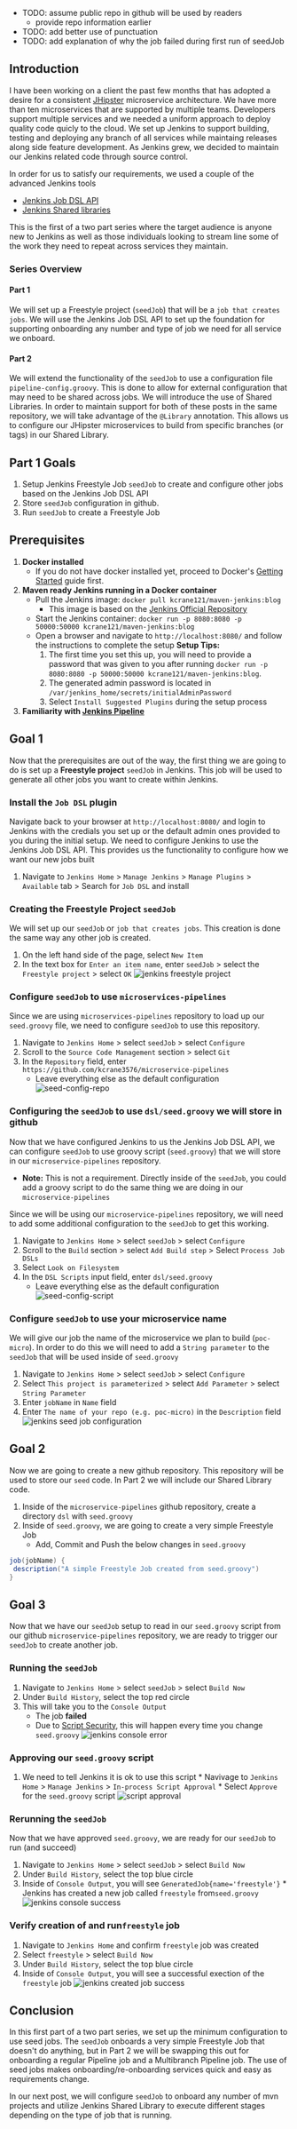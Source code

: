 * TODO: assume public repo in github will be used by readers
  * provide repo information earlier
* TODO: add better use of punctuation
* TODO: add explanation of why the job failed during first run of seedJob


## Introduction
I have been working on a client the past few months that has adopted a desire for a consistent [JHipster](https://www.jhipster.tech/) microservice architecture. We have more than ten microservices that are supported by multiple teams. Developers support multiple services and we needed a uniform approach to deploy quality code quicly to the cloud. We set up Jenkins to support building, testing and deploying any branch of all services while maintaing releases along side feature development. As Jenkins grew, we decided to maintain our Jenkins related code through source control. 

In order for us to satisfy our requirements, we used a couple of the advanced Jenkins tools
  * [Jenkins Job DSL API](https://jenkinsci.github.io/job-dsl-plugin/)
  * [Jenkins Shared libraries](https://jenkins.io/doc/book/pipeline/shared-libraries/)
  
This is the first of a two part series where the target audience is anyone new to Jenkins as well as those individuals looking to stream line some of the work they need to repeat across services they maintain.

### Series Overview
#### Part 1 
We will set up a Freestyle project (`seedJob`) that will be a `job that creates jobs`. We will use the Jenkins Job DSL API to set up the foundation for supporting onboarding any number and type of job we need for all service we onboard.

#### Part 2
We will extend the functionality of the `seedJob` to use a configuration file `pipeline-config.groovy`. This is done to allow for external configuration that may need to be shared across jobs. We will introduce the use of Shared Libraries. In order to maintain support for both of these posts in the same repository, we will take advantage of the `@Library` annotation. This allows us to configure our JHipster microservices to build from specific branches (or tags) in our Shared Library.

## Part 1 Goals
1. Setup Jenkins Freestyle Job `seedJob` to create and configure other jobs based on the Jenkins Job DSL API
2. Store `seedJob` configuration in github.
3. Run `seedJob` to create a Freestyle Job 

## Prerequisites
1. **Docker installed** 
   * If you do not have docker installed yet, proceed to Docker's [Getting Started](https://docs.docker.com/get-started/) guide first.
2. **Maven ready Jenkins running in a Docker container**
    * Pull the Jenkins image: `docker pull kcrane121/maven-jenkins:blog`
        * This image is based on the [Jenkins Official Repository](https://hub.docker.com/_/jenkins/)
    * Start the Jenkins container: `docker run -p 8080:8080 -p 50000:50000 kcrane121/maven-jenkins:blog`
    * Open a browser and navigate to `http://localhost:8080/` and follow the instructions to complete the setup
      **Setup Tips:**
      1. The first time you set this up, you will need to provide a password that was given to you after running `docker run -p 8080:8080 -p 50000:50000 kcrane121/maven-jenkins:blog`.  
      2. The generated admin password is located in `/var/jenkins_home/secrets/initialAdminPassword`
      3. Select `Install Suggested Plugins` during the setup process 
3. **Familiarity with [Jenkins Pipeline](https://blog.ippon.tech/continuous-delivery-with-jenkins-pipeline/)**

## Goal 1
Now that the prerequisites are out of the way, the first thing we are going to do is set up a **Freestyle project** `seedJob` in Jenkins. This job will be used to generate all other jobs you want to create within Jenkins. 

### Install the `Job DSL` plugin
Navigate back to your browser at `http://localhost:8080/` and login to Jenkins with the credials you set up or the default admin ones provided to you during the initial setup. We need to configure Jenkins to use the Jenkins Job DSL API. This provides us the functionality to configure how we want our new jobs built

  1. Navigate to `Jenkins Home` > `Manage Jenkins` > `Manage Plugins` > `Available` tab > Search for `Job DSL` and install

### Creating the Freestyle Project `seedJob`
We will set up our `seedJob` or `job that creates jobs`. This creation is done the same way any other job is created.

  1. On the left hand side of the page, select `New Item`
  2. In the text box for `Enter an item name`, enter `seedJob` > select the `Freestyle project` > select `OK`
  ![jenkins freestyle project](https://raw.githubusercontent.com/kcrane3576/blog-usa/master/images/2018/05/jenkins-shared-library-1.1.png)

### Configure `seedJob` to use `microservices-pipelines`
Since we are using `microservices-pipelines` repository to load up our `seed.groovy` file, we need to configure `seedJob` to use this repository.

   1. Navigate to `Jenkins Home` > select `seedJob` > select `Configure` 
   2. Scroll to the `Source Code Management` section > select `Git`
   3. In the `Repository` field, enter `https://github.com/kcrane3576/microservice-pipelines`
       * Leave everything else as the default configuration
     ![seed-config-repo](https://raw.githubusercontent.com/kcrane3576/blog-usa/master/images/2018/05/jenkins-shared-library-seed-config-repo.png)

### Configuring the `seedJob` to use `dsl/seed.groovy` we will store in github
Now that we have configured Jenkins to us the Jenkins Job DSL API, we can configure `seedJob` to use groovy script (`seed.groovy`) that we will store in our `microservice-pipelines` repository. 
 * **Note:** This is not a requirement. Directly inside of the `seedJob`, you could add a groovy script to do the same thing we are doing in our `microservice-pipelines`

Since we will be using our `microservice-pipelines` repository, we will need to add some additional configuration to the `seedJob` to get this working.

   1. Navigate to `Jenkins Home` > select `seedJob` > select `Configure` 
   2. Scroll to the `Build` section > select `Add Build step` > Select `Process Job DSLs`
   3. Select `Look on Filesystem`
   4. In the `DSL Scripts` input field, enter `dsl/seed.groovy`
       * Leave everything else as the default configuration
   ![seed-config-script](https://raw.githubusercontent.com/kcrane3576/blog-usa/master/images/2018/05/jenkins-shared-library-seed-config-repo.png)

### Configure `seedJob` to use your microservice name
We will give our job the name of the microservice we plan to build (`poc-micro`). In order to do this we will need to add a `String parameter` to the `seedJob` that will be used inside of `seed.groovy` 
   1. Navigate to `Jenkins Home` > select `seedJob` > select `Configure` 
   2. Select `This project is parameterized` > select `Add Parameter` > select `String Parameter`
   3. Enter `jobName` in `Name` field
   4. Enter `The name of your repo (e.g. poc-micro)` in the `Description` field
   ![jenkins seed job configuration](https://raw.githubusercontent.com/kcrane3576/blog-usa/master/images/2018/05/jenkins-shared-library-2.4.png)


## Goal 2
Now we are going to create a new github repository. This repository will be used to store our `seed` code. In Part 2 we will include our Shared Library code.

  1. Inside of the `microservice-pipelines` github repository, create a directory `dsl` with `seed.groovy`
  2. Inside of `seed.groovy`, we are going to create a very simple Freestyle Job 
      * Add, Commit and Push the below changes in `seed.groovy`
   ```groovy
job(jobName) {
    description("A simple Freestyle Job created from seed.groovy")
}
   ```
   
##  Goal 3
Now that we have our `seedJob` setup to read in our `seed.groovy` script from our github `microservice-pipelines` repository, we are ready to trigger our `seedJob` to create another job.

### Running the `seedJob`
  1. Navigate to `Jenkins Home` > select `seedJob` > select `Build Now` 
  2. Under `Build History`, select the top red circle
  3. This will take you to the `Console Output`
     * The job **failed**
     * Due to [Script Security](https://github.com/jenkinsci/job-dsl-plugin/wiki/Script-Security), this will happen every time you change `seed.groovy`
     ![jenkins console error](https://raw.githubusercontent.com/kcrane3576/blog-usa/master/images/2018/05/jenkins-shared-library-1.2.png)
      
### Approving our `seed.groovy` script
  1. We need to tell Jenkins it is ok to use this script
    * Navivage to `Jenkins Home` > `Manage Jenkins` > `In-process Script Approval`
    * Select `Approve` for the `seed.groovy` script
     ![script approval](https://raw.githubusercontent.com/kcrane3576/blog-usa/master/images/2018/05/jenkins-shared-library-seed-script-approval.png)
    
### Rerunning the `seedJob`
Now that we have approved `seed.groovy`, we are ready for our `seedJob` to run (and succeed)
  1. Navigate to `Jenkins Home` > select `seedJob` > select `Build Now`
  2. Under `Build History`, select the top blue circle
  3. Inside of `Console Output`, you will see `GeneratedJob{name='freestyle'}`
    * Jenkins has created a new job called `freestyle` from`seed.groovy`
  ![jenkins console success](https://raw.githubusercontent.com/kcrane3576/blog-usa/master/images/2018/05/jenkins-shared-library-1.4.png)

### Verify creation of and run`freestyle` job
  1. Navigate to `Jenkins Home` and confirm `freestyle` job was created
  2. Select `freestyle` > select `Build Now`
  2. Under `Build History`, select the top blue circle
  3. Inside of `Console Output`, you will see a successful exection of the `freestyle` job
  ![jenkins created job success](https://raw.githubusercontent.com/kcrane3576/blog-usa/master/images/2018/05/jenkins-shared-library-1.5.png)
    
## Conclusion
In this first part of a two part series, we set up the minimum configuration to use seed jobs. The `seedJob` onboards a very simple Freestyle Job that doesn't do anything, but in Part 2 we will be swapping this out for onboarding a regular Pipeline job and a Multibranch Pipeline job. The use of seed jobs makes onboarding/re-onboarding services quick and easy as requirements change.

In our next post, we will configure `seedJob` to onboard any number of mvn projects and utilize Jenkins Shared Library to execute different stages depending on the type of job that is running.
      
